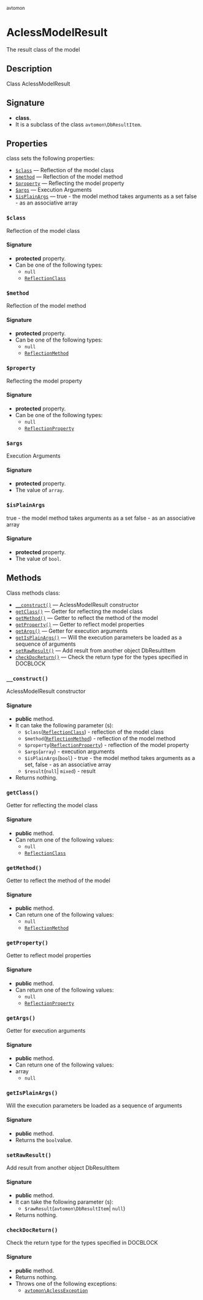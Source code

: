 <small> avtomon </small>

AclessModelResult
=================

The result class of the model

Description
-----------

Class AclessModelResult

Signature
---------

- **class**.
- It is a subclass of the class `avtomon\DbResultItem`.

Properties
----------

class sets the following properties:

  - [`$class`](#$class) &mdash; Reflection of the model class
  - [`$method`](#$method) &mdash; Reflection of the model method
  - [`$property`](#$property) &mdash; Reflecting the model property
  - [`$args`](#$args) &mdash; Execution Arguments
  - [`$isPlainArgs`](#$isPlainArgs) &mdash; true - the model method takes arguments as a set
false - as an associative array

### `$class`<a name="class"> </a>

Reflection of the model class

#### Signature

- **protected** property.
- Can be one of the following types:
  - `null`
  - [`ReflectionClass`](http://php.net/class.ReflectionClass)

### `$method`<a name="method"> </a>

Reflection of the model method

#### Signature

- **protected** property.
- Can be one of the following types:
  - `null`
  - [`ReflectionMethod`](http://php.net/class.ReflectionMethod)

### `$property`<a name="property"> </a>

Reflecting the model property

#### Signature

- **protected** property.
- Can be one of the following types:
  - `null`
  - [`ReflectionProperty`](http://php.net/class.ReflectionProperty)

### `$args`<a name="args"> </a>

Execution Arguments

#### Signature

- **protected** property.
- The value of `array`.

### `$isPlainArgs`<a name="isPlainArgs"> </a>

true - the model method takes arguments as a set
false - as an associative array

#### Signature

- **protected** property.
- The value of `bool`.

Methods
-------

Class methods class:

  - [`__construct()`](#__construct) &mdash; AclessModelResult constructor
  - [`getClass()`](#getClass) &mdash; Getter for reflecting the model class
  - [`getMethod()`](#getMethod) &mdash; Getter to reflect the method of the model
  - [`getProperty()`](#getProperty) &mdash; Getter to reflect model properties
  - [`getArgs()`](#getArgs) &mdash; Getter for execution arguments
  - [`getIsPlainArgs()`](#getIsPlainArgs) &mdash; Will the execution parameters be loaded as a sequence of arguments
  - [`setRawResult()`](#setRawResult) &mdash; Add result from another object DbResultItem
  - [`checkDocReturn()`](#checkDocReturn) &mdash; Check the return type for the types specified in DOCBLOCK

### `__construct()`<a name="__construct"> </a>

AclessModelResult constructor

#### Signature

- **public** method.
- It can take the following parameter (s):
  - `$class`([`ReflectionClass`](http://php.net/class.ReflectionClass)) - reflection of the model class
  - `$method`([`ReflectionMethod`](http://php.net/class.ReflectionMethod)) - reflection of the model method
  - `$property`([`ReflectionProperty`](http://php.net/class.ReflectionProperty)) - reflection of the model property
  - `$args`(`array`) - execution arguments
  - `$isPlainArgs`(`bool`) - true - the model method takes arguments as a set, false - as an associative array
  - `$result`(`null`| `mixed`) - result
- Returns nothing.

### `getClass()`<a name="getClass"> </a>

Getter for reflecting the model class

#### Signature

- **public** method.
- Can return one of the following values:
  - `null`
  - [`ReflectionClass`](http://php.net/class.ReflectionClass)

### `getMethod()`<a name="getMethod"> </a>

Getter to reflect the method of the model

#### Signature

- **public** method.
- Can return one of the following values:
  - `null`
  - [`ReflectionMethod`](http://php.net/class.ReflectionMethod)

### `getProperty()`<a name="getProperty"> </a>

Getter to reflect model properties

#### Signature

- **public** method.
- Can return one of the following values:
  - `null`
  - [`ReflectionProperty`](http://php.net/class.ReflectionProperty)

### `getArgs()`<a name="getArgs"> </a>

Getter for execution arguments

#### Signature

- **public** method.
- Can return one of the following values:
- array
  - `null`

### `getIsPlainArgs()`<a name="getIsPlainArgs"> </a>

Will the execution parameters be loaded as a sequence of arguments

#### Signature

- **public** method.
- Returns the `bool`value.

### `setRawResult()`<a name="setRawResult"> </a>

Add result from another object DbResultItem

#### Signature

- **public** method.
- It can take the following parameter (s):
  - `$rawResult`(`avtomon\DbResultItem`| `null`)
- Returns nothing.

### `checkDocReturn()`<a name="checkDocReturn"> </a>

Check the return type for the types specified in DOCBLOCK

#### Signature

- **public** method.
- Returns nothing.
- Throws one of the following exceptions:
  - [`avtomon\AclessException`](../avtomon/AclessException.md)

